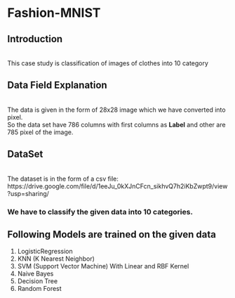 # Fashion-MNIST

## Introduction
<br>
This case study is classification of images of clothes into 10 category
<br>

## Data Field Explanation
<br>
The data is given in the form of 28x28 image which we have converted into pixel.<br>
So the data set have 786 columns with first columns as <b>Label</b> and other are 785 pixel of the image.
<br>

## DataSet
<br>
The dataset is in the form of a csv file:
https://drive.google.com/file/d/1eeJu_0kXJnCFcn_sikhvQ7h2iKbZwpt9/view?usp=sharing/

### We have to classify the given data into 10 categories.

## Following Models are trained on the given data

   1. LogisticRegression
   2. KNN (K Nearest Neighbor)
   3. SVM (Support Vector Machine) With Linear and RBF Kernel
   4. Naive Bayes
   5. Decision Tree
   6. Random Forest
